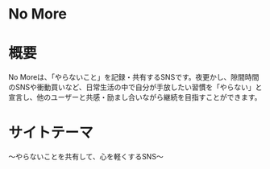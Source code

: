 # No More
# 概要  
No Moreは、「やらないこと」を記録・共有するSNSです。夜更かし、隙間時間のSNSや衝動買いなど、日常生活の中で自分が手放したい習慣を「やらない」と宣言し、他のユーザーと共感・励まし合いながら継続を目指すことができます。
# サイトテーマ
〜やらないことを共有して、心を軽くするSNS〜
